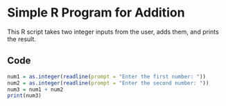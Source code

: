 # Simple R Program for Addition

This R script takes two integer inputs from the user, adds them, and prints the result.

## Code

```r
num1 = as.integer(readline(prompt = "Enter the first number: "))
num2 = as.integer(readline(prompt = "Enter the second number: "))
num3 = num1 + num2
print(num3)
